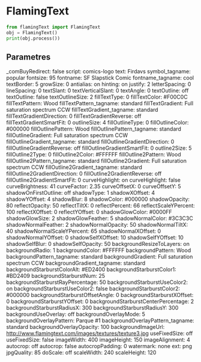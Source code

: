 # FlamingText

```python
from flamingText import FlamingText 
obj = FlamingText()
print(obj.process())
```

## Parametres
_comBuyRedirect: false
script: comics-logo
text: Firdavs
symbol_tagname: popular
fontsize: 95
fontname: SF Slapstick Comic
fontname_tagname: cool
textBorder: 5
growSize: 0
antialias: on
hinting: on
justify: 2
letterSpacing: 0
lineSpacing: 0
textSlant: 0
textVerticalSlant: 0
textAngle: 0
textOutline: off
textOutline: false
textOutlineSize: 2
fillTextType: 0
fillTextColor: #F00C0C
fillTextPattern: Wood
fillTextPattern_tagname: standard
fillTextGradient: Full saturation spectrum CCW
fillTextGradient_tagname: standard
fillTextGradientDirection: 0
fillTextGradientReverse: off
fillTextGradientSmartFit: 0
outlineSize: 4
fillOutlineType: 0
fillOutlineColor: #000000
fillOutlinePattern: Wood
fillOutlinePattern_tagname: standard
fillOutlineGradient: Full saturation spectrum CCW
fillOutlineGradient_tagname: standard
fillOutlineGradientDirection: 0
fillOutlineGradientReverse: off
fillOutlineGradientSmartFit: 0
outline2Size: 5
fillOutline2Type: 0
fillOutline2Color: #FFFFFF
fillOutline2Pattern: Wood
fillOutline2Pattern_tagname: standard
fillOutline2Gradient: Full saturation spectrum CCW
fillOutline2Gradient_tagname: standard
fillOutline2GradientDirection: 0
fillOutline2GradientReverse: off
fillOutline2GradientSmartFit: 0
curveHighlight: on
curveHighlight: false
curveBrightness: 41
curveFactor: 2.35
curveOffsetX: 0
curveOffsetY: 5
shadowOnFirstOutline: off
shadowType: 1
shadowXOffset: 4
shadowYOffset: 4
shadowBlur: 8
shadowColor: #000000
shadowOpacity: 80
reflectOpacity: 50
reflectTiltX: 0
reflectPercent: 66
reflectScaleYPercent: 100
reflectXOffset: 0
reflectYOffset: 0
shadowGlowColor: #0000FF
shadowGlowSize: 2
shadowGlowFeather: 5
shadowNormalColor: #3C3C3C
shadowNormalFeather: 2
shadowNormalOpacity: 50
shadowNormalTiltX: 40
shadowNormalScaleYPercent: 65
shadowNormalXOffset: 0
shadowNormalYOffset: 0
shadowSelfXOffset: 10
shadowSelfYOffset: 10
shadowSelfBlur: 0
shadowSelfOpacity: 50
backgroundResizeToLayers: on
backgroundRadio: 1
backgroundColor: #FFFFFF
backgroundPattern: Wood
backgroundPattern_tagname: standard
backgroundGradient: Full saturation spectrum CCW
backgroundGradient_tagname: standard
backgroundStarburstColorAlt: #ED2400
backgroundStarburstColor1: #BD2409
backgroundStarburstNum: 25
backgroundStarburstRayPercentage: 50
backgroundStarburstUseColor2: on
backgroundStarburstUseColor2: false
backgroundStarburstColor2: #000000
backgroundStarburstOffsetAngle: 0
backgroundStarburstXOffset: 0
backgroundStarburstYOffset: 0
backgroundStarburstCenterPercentage: 2
backgroundStarburstRadiusX: 300
backgroundStarburstRadiusY: 300
backgroundUseOverlay: off
backgroundOverlayMode: 5
backgroundOverlayPattern: Parque #1
backgroundOverlayPattern_tagname: standard
backgroundOverlayOpacity: 100
backgroundImageUrl: http://www.flamingtext.com/images/textures/texture3.jpg
useFixedSize: off
useFixedSize: false
imageWidth: 400
imageHeight: 150
imageAlignment: 4
autocrop: off
autocrop: false
autocropPadding: 0
watermark: none
ext: png
jpgQuality: 85
doScale: off
scaleWidth: 240
scaleHeight: 120
